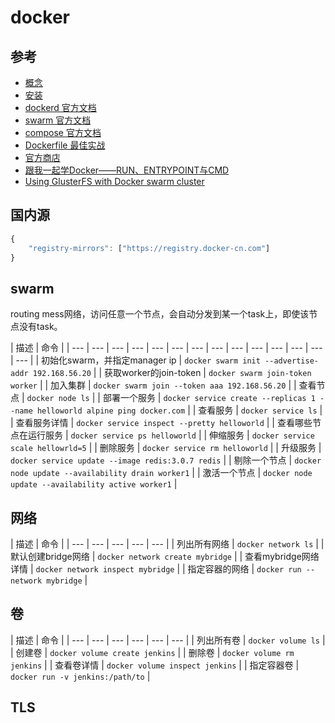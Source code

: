 # docker

## 参考

* [概念](https://docs.docker.com/get-started/)
* [安装](https://docs.docker.com/install/linux/docker-ce/centos/)
* [dockerd 官方文档](https://docs.docker.com/engine/reference/commandline/dockerd/)
* [swarm 官方文档](https://docs.docker.com/engine/swarm/)
* [compose 官方文档](https://docs.docker.com/compose/overview/)
* [Dockerfile 最佳实战](https://docs.docker.com/v17.09/engine/userguide/eng-image/dockerfile_best-practices/)
* [官方商店](https://store.docker.com/)
* [跟我一起学Docker——RUN、ENTRYPOINT与CMD](https://www.binss.me/blog/learn-docker-with-me-about-run-entrypoint-and-cmd/)
* [Using GlusterFS with Docker swarm cluster](http://embaby.com/blog/using-glusterfs-docker-swarm-cluster/)

## 国内源

```javascript
{
    "registry-mirrors": ["https://registry.docker-cn.com"]
}
```

## swarm

routing mess网络，访问任意一个节点，会自动分发到某一个task上，即使该节点没有task。

| 描述 | 命令 |
| --- | --- | --- | --- | --- | --- | --- | --- | --- | --- | --- | --- | --- | --- |
| 初始化swarm，并指定manager ip | `docker swarm init --advertise-addr 192.168.56.20` |
| 获取worker的join-token | `docker swarm join-token worker` |
| 加入集群 | `docker swarm join --token aaa 192.168.56.20` |
| 查看节点 | `docker node ls` |
| 部署一个服务 | `docker service create --replicas 1 --name helloworld alpine ping docker.com` |
| 查看服务 | `docker service ls` |
| 查看服务详情 | `docker service inspect --pretty helloworld` |
| 查看哪些节点在运行服务 | `docker service ps helloworld` |
| 伸缩服务 | `docker service scale hellowrld=5` |
| 删除服务 | `docker service rm helloworld` |
| 升级服务 | `docker service update --image redis:3.0.7 redis` |
| 剔除一个节点 | `docker node update --availability drain worker1` |
| 激活一个节点 | `docker node update --availability active worker1` |

## 网络

| 描述 | 命令 |
| --- | --- | --- | --- | --- |
| 列出所有网络 | `docker network ls` |
| 默认创建bridge网络 | `docker network create mybridge` |
| 查看mybridge网络详情 | `docker network inspect mybridge` |
| 指定容器的网络 | `docker run --network mybridge` |

## 卷

| 描述 | 命令 |
| --- | --- | --- | --- | --- | --- |
| 列出所有卷 | `docker volume ls` |
| 创建卷 | `docker volume create jenkins` |
| 删除卷 | `docker volume rm jenkins` |
| 查看卷详情 | `docker volume inspect jenkins` |
| 指定容器卷 | `docker run -v jenkins:/path/to` |

## TLS

